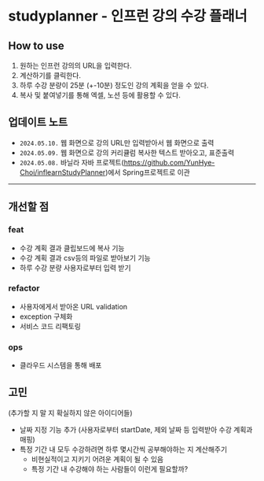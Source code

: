 #  studyplanner - 인프런 강의 수강 플래너
## How to use
1. 원하는 인프런 강의의 URL을 입력한다.
2. 계산하기를 클릭한다.
3. 하루 수강 분량이 25분 (+-10분) 정도인 강의 계획을 얻을 수 있다.
4. 복사 및 붙여넣기를 통해 엑셀, 노션 등에 활용할 수 있다.
## 업데이트 노트
- `2024.05.10.` 웹 화면으로 강의 URL만 입력받아서 웹 화면으로 출력
- `2024.05.09.` 웹 화면으로 강의 커리큘럼 복사한 텍스트 받아오고, 표준출력
- `2024.05.08.` 바닐라 자바 프로젝트(https://github.com/YunHye-Choi/inflearnStudyPlanner)에서 Spring프로젝트로 이관

---
## 개선할 점
### feat
- 수강 계획 결과 클립보드에 복사 기능
- 수강 계획 결과 csv등의 파일로 받아보기 기능
- 하루 수강 분량 사용자로부터 입력 받기
### refactor
- 사용자에게서 받아온 URL validation
- exception 구체화
- 서비스 코드 리팩토링
### ops
- 클라우드 시스템을 통해 배포
## 고민 
(추가할 지 말 지 확실하지 않은 아이디어들)
- 날짜 지정 기능 추가 (사용자로부터 startDate, 제외 날짜 등 입력받아 수강 계획과 매핑)
- 특정 기간 내 모두 수강하려면 하루 몇시간씩 공부해야하는 지 계산해주기
  - 비현실적이고 지키기 어려운 계획이 될 수 있음
  - 특정 기간 내 수강해야 하는 사람들이 이런게 필요할까?